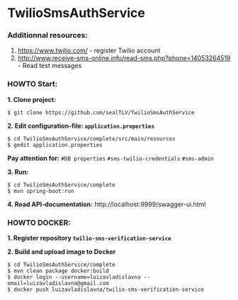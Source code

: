 # TwilioSmsAuthService

### Additionnal resources:

1. https://www.twilio.com/ - register Twilio account
2. http://www.receive-sms-online.info/read-sms.php?phone=14053264519 - Read test messages

### HOWTO Start:

**1. Clone project:**
    
    $ git clone https://github.com/sealTLV/TwilioSmsAuthService

**2. Edit configuration-file: `application.properties`**
  
    $ cd TwilioSmsAuthService/complete/src/main/resources
    $ gedit application.properties
  
  **Pay attention for:**
    `#DB properties`
    `#sms-twilio-credentials`
    `#sms-admin`
  
**3. Run:**

    $ cd TwilioSmsAuthService/complete
    $ mvn spring-boot:run
    
**4. Read API-documentation:** http://localhost:9999/swagger-ui.html


### HOWTO DOCKER:

**1. Register repository `twilio-sms-verification-service`**

**2. Build and upload image to Docker**

    $ cd TwilioSmsAuthService/complete
    $ mvn clean package docker:build
    $ docker login --username=luizavladislavna --email=luizavladislavna@gmail.com
    $ docker push luizavladislavna/twilio-sms-verification-service

